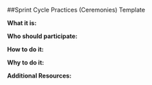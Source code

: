 ##Sprint Cycle Practices (Ceremonies) Template

**What it is:**

**Who should participate:**

**How to do it:**

**Why to do it:**

**Additional Resources:**
